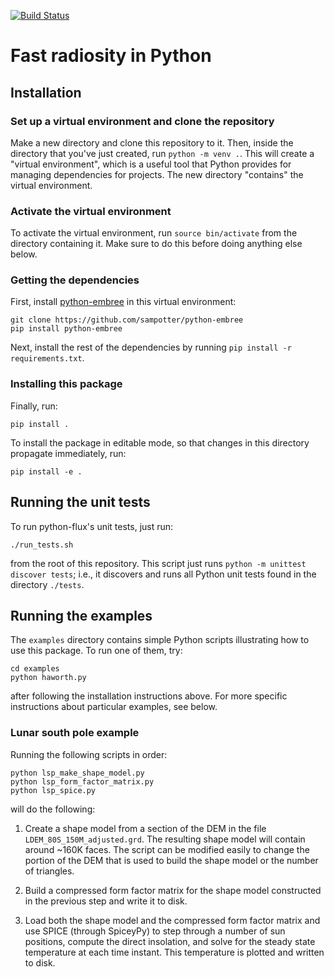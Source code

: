 [![Build Status](https://app.travis-ci.com/sampotter/python-flux.svg?branch=master)](https://app.travis-ci.com/sampotter/python-flux)

# Fast radiosity in Python #

## Installation ##

### Set up a virtual environment and clone the repository ###

Make a new directory and clone this repository to it. Then, inside the
directory that you've just created, run `python -m venv .`. This will
create a "virtual environment", which is a useful tool that Python
provides for managing dependencies for projects. The new directory
"contains" the virtual environment.

### Activate the virtual environment ###

To activate the virtual environment, run `source bin/activate` from
the directory containing it. Make sure to do this before doing
anything else below.

### Getting the dependencies ###

First, install
[python-embree](https://github.com/sampotter/python-embree) in this
virtual environment:
``` shell
git clone https://github.com/sampotter/python-embree
pip install python-embree
```
Next, install the rest of the dependencies by running `pip install -r
requirements.txt`.

### Installing this package ###

Finally, run:
``` shell
pip install .
```
To install the package in editable mode, so that changes in this
directory propagate immediately, run:
``` shell
pip install -e .
```

## Running the unit tests ##

To run python-flux's unit tests, just run:
``` shell
./run_tests.sh
```
from the root of this repository. This script just runs `python -m unittest discover tests`; i.e., it discovers and runs all Python unit tests found in the directory `./tests`.

## Running the examples ##

The `examples` directory contains simple Python scripts illustrating
how to use this package. To run one of them, try:
``` shell
cd examples
python haworth.py
```
after following the installation instructions above. For more specific
instructions about particular examples, see below.

### Lunar south pole example

Running the following scripts in order:
``` shell
python lsp_make_shape_model.py
python lsp_form_factor_matrix.py
python lsp_spice.py
```
will do the following:

1. Create a shape model from a section of the DEM in the file
   `LDEM_80S_150M_adjusted.grd`. The resulting shape model will
   contain around ~160K faces. The script can be modified easily to
   change the portion of the DEM that is used to build the shape model
   or the number of triangles.

2. Build a compressed form factor matrix for the shape model
   constructed in the previous step and write it to disk.

3. Load both the shape model and the compressed form factor matrix and
   use SPICE (through SpiceyPy) to step through a number of sun
   positions, compute the direct insolation, and solve for the steady
   state temperature at each time instant. This temperature is plotted
   and written to disk.
